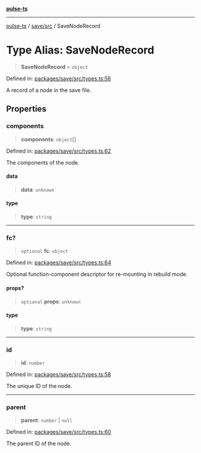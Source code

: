 [**pulse-ts**](../../../README.md)

***

[pulse-ts](../../../README.md) / [save/src](../README.md) / SaveNodeRecord

# Type Alias: SaveNodeRecord

> **SaveNodeRecord** = `object`

Defined in: [packages/save/src/types.ts:56](https://github.com/jlehett/pulse-ts/blob/4869ef2c4af7bf37d31e2edd2d6d1ba148133fb2/packages/save/src/types.ts#L56)

A record of a node in the save file.

## Properties

### components

> **components**: `object`[]

Defined in: [packages/save/src/types.ts:62](https://github.com/jlehett/pulse-ts/blob/4869ef2c4af7bf37d31e2edd2d6d1ba148133fb2/packages/save/src/types.ts#L62)

The components of the node.

#### data

> **data**: `unknown`

#### type

> **type**: `string`

***

### fc?

> `optional` **fc**: `object`

Defined in: [packages/save/src/types.ts:64](https://github.com/jlehett/pulse-ts/blob/4869ef2c4af7bf37d31e2edd2d6d1ba148133fb2/packages/save/src/types.ts#L64)

Optional function-component descriptor for re-mounting in rebuild mode.

#### props?

> `optional` **props**: `unknown`

#### type

> **type**: `string`

***

### id

> **id**: `number`

Defined in: [packages/save/src/types.ts:58](https://github.com/jlehett/pulse-ts/blob/4869ef2c4af7bf37d31e2edd2d6d1ba148133fb2/packages/save/src/types.ts#L58)

The unique ID of the node.

***

### parent

> **parent**: `number` \| `null`

Defined in: [packages/save/src/types.ts:60](https://github.com/jlehett/pulse-ts/blob/4869ef2c4af7bf37d31e2edd2d6d1ba148133fb2/packages/save/src/types.ts#L60)

The parent ID of the node.
